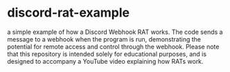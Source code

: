 # discord-rat-example
a simple example of how a Discord Webhook RAT works. The code sends a message to a webhook when the program is run, demonstrating the potential for remote access and control through the webhook. Please note that this repository is intended solely for educational purposes, and is designed to accompany a YouTube video explaining  how RATs work. 

